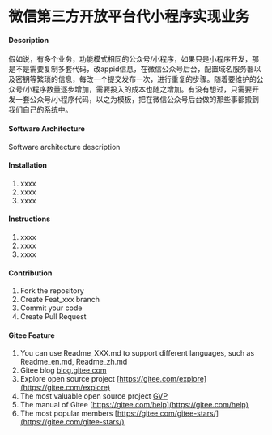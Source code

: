 # 微信第三方开放平台代小程序实现业务

#### Description
假如说，有多个业务，功能模式相同的公众号/小程序，如果只是小程序开发，那是不是需要复制多套代码，改appid信息，在微信公众号后台，配置域名服务器以及密钥等繁琐的信息，每改一个提交发布一次，进行重复的步骤。随着要维护的公众号/小程序数量逐步增加，需要投入的成本也随之增加。有没有想过，只需要开发一套公众号/小程序代码，以之为模板，把在微信公众号后台做的那些事都搬到我们自己的系统中。

#### Software Architecture
Software architecture description

#### Installation

1.  xxxx
2.  xxxx
3.  xxxx

#### Instructions

1.  xxxx
2.  xxxx
3.  xxxx

#### Contribution

1.  Fork the repository
2.  Create Feat_xxx branch
3.  Commit your code
4.  Create Pull Request


#### Gitee Feature

1.  You can use Readme\_XXX.md to support different languages, such as Readme\_en.md, Readme\_zh.md
2.  Gitee blog [blog.gitee.com](https://blog.gitee.com)
3.  Explore open source project [https://gitee.com/explore](https://gitee.com/explore)
4.  The most valuable open source project [GVP](https://gitee.com/gvp)
5.  The manual of Gitee [https://gitee.com/help](https://gitee.com/help)
6.  The most popular members  [https://gitee.com/gitee-stars/](https://gitee.com/gitee-stars/)
